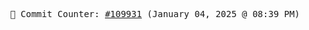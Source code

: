 <p align="center">
    <samp>
        📮 Commit Counter: <a href="https://github.com/Javascript-void0/Javascript-void0/commits/main">#109931</a> (January 04, 2025 @ 08:39 PM)
    </samp>
</p>